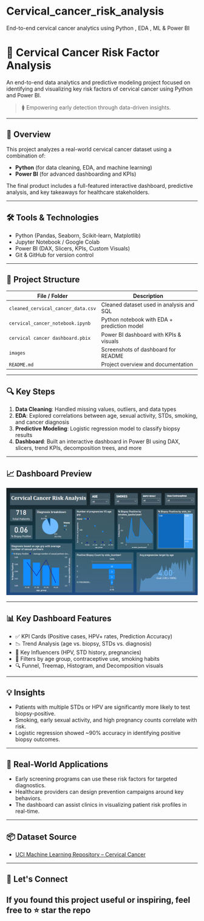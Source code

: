 # Cervical_cancer_risk_analysis
End-to-end cervical cancer analytics using Python , EDA , ML & Power BI
# 🧬 Cervical Cancer Risk Factor Analysis

An end-to-end data analytics and predictive modeling project focused on identifying and visualizing key risk factors of cervical cancer using Python and Power BI.

> 🚺 Empowering early detection through data-driven insights.

---

## 📌 Overview

This project analyzes a real-world cervical cancer dataset using a combination of:
- **Python** (for data cleaning, EDA, and machine learning)
- **Power BI** (for advanced dashboarding and KPIs)

The final product includes a full-featured interactive dashboard, predictive analysis, and key takeaways for healthcare stakeholders.

---

## 🛠️ Tools & Technologies

- Python (Pandas, Seaborn, Scikit-learn, Matplotlib)
- Jupyter Notebook / Google Colab
- Power BI (DAX, Slicers, KPIs, Custom Visuals)
- Git & GitHub for version control

---

## 📁 Project Structure

| File / Folder | Description |
|---------------|-------------|
| `cleaned_cervical_cancer_data.csv` | Cleaned dataset used in analysis and SQL |
| `cervical_cancer_notebook.ipynb` | Python notebook with EDA + prediction model |
| `cervical cancer dashboard.pbix` | Power BI dashboard with KPIs & visuals |
| `images` | Screenshots of dashboard for README |
| `README.md` | Project overview and documentation |

---

## 🔍 Key Steps

1. **Data Cleaning**: Handled missing values, outliers, and data types
2. **EDA**: Explored correlations between age, sexual activity, STDs, smoking, and cancer diagnosis
3. **Predictive Modeling**: Logistic regression model to classify biopsy results
4. **Dashboard**: Built an interactive dashboard in Power BI using DAX, slicers, trend KPIs, decomposition trees, and more

---

## 📈 Dashboard Preview



![Dashboard Preview](dashboard_preview.png.png)

---

## 📊 Key Dashboard Features

- ✅ KPI Cards (Positive cases, HPV+ rates, Prediction Accuracy)
- 📉 Trend Analysis (age vs. biopsy, STDs vs. diagnosis)
- 🧠 Key Influencers (HPV, STD history, pregnancies)
- 📍 Filters by age group, contraceptive use, smoking habits
- 🔍 Funnel, Treemap, Histogram, and Decomposition visuals

---

## 💡 Insights

- Patients with multiple STDs or HPV are significantly more likely to test biopsy-positive.
- Smoking, early sexual activity, and high pregnancy counts correlate with risk.
- Logistic regression showed ~90% accuracy in identifying positive biopsy outcomes.

---

## 🧠 Real-World Applications

- Early screening programs can use these risk factors for targeted diagnostics.
- Healthcare providers can design prevention campaigns around key behaviors.
- The dashboard can assist clinics in visualizing patient risk profiles in real-time.

---

## 📦 Dataset Source

- [UCI Machine Learning Repository – Cervical Cancer](https://archive.ics.uci.edu/ml/datasets/Cervical+Cancer+Behavior+Risk)

---

## 🤝 Let's Connect

If you found this project useful or inspiring, feel free to ⭐ star the repo 
---

